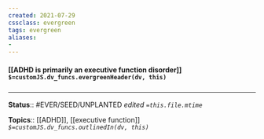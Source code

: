 ```yaml
---
created: 2021-07-29
cssclass: evergreen
tags: evergreen
aliases:
- 
---
```


#### [[ADHD is primarily an executive function disorder]] `$=customJS.dv_funcs.evergreenHeader(dv, this)`


### <hr class="footnote"/>

**Status**:: #EVER/SEED/UNPLANTED 
*edited `=this.file.mtime`*

**Topics**:: [[ADHD]], [[executive function]]
*`$=customJS.dv_funcs.outlinedIn(dv, this)`*

